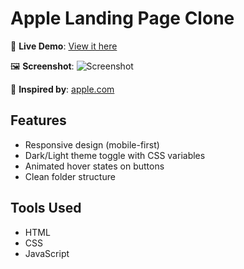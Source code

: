 # Apple Landing Page Clone

🔗 **Live Demo**: [View it here](https://Haywhy7093.github.io/Level1_Frontend_LandingPage_OyeyemiAyomideDebroah)

🖼️ **Screenshot**: ![Screenshot](./assets/screenshot.png)

🎨 **Inspired by**: [apple.com](https://apple.com)

## Features

- Responsive design (mobile-first)
- Dark/Light theme toggle with CSS variables
- Animated hover states on buttons
- Clean folder structure

## Tools Used

- HTML
- CSS
- JavaScript
